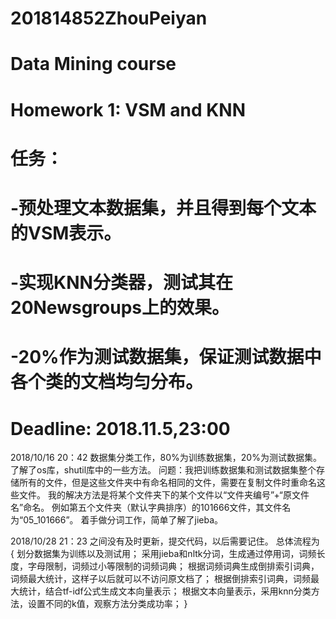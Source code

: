# 201814852ZhouPeiyan
# Data Mining course
# Homework 1: VSM and KNN
# 任务：
#   -预处理文本数据集，并且得到每个文本的VSM表示。
#   -实现KNN分类器，测试其在20Newsgroups上的效果。
#   -20%作为测试数据集，保证测试数据中各个类的文档均匀分布。
# Deadline: 2018.11.5,23:00

2018/10/16 20：42
  数据集分类工作，80%为训练数据集，20%为测试数据集。
  了解了os库，shutil库中的一些方法。
  问题：我把训练数据集和测试数据集整个存储所有的文件，但是这些文件夹中有命名相同的文件，需要在复制文件时重命名这些文件。
  我的解决方法是将某个文件夹下的某个文件以“文件夹编号”+“原文件名”命名。
  例如第五个文件夹（默认字典排序）的101666文件，其文件名为“05_101666”。
  着手做分词工作，简单了解了jieba。

2018/10/28 21：23
  之间没有及时更新，提交代码，以后需要记住。
  总体流程为
  {
    划分数据集为训练以及测试用；
    采用jieba和nltk分词，生成通过停用词，词频长度，字母限制，词频过小等限制的词频词典；
    根据词频词典生成倒排索引词典，词频最大统计，这样子以后就可以不访问原文档了；
    根据倒排索引词典，词频最大统计，结合tf-idf公式生成文本向量表示；
    根据文本向量表示，采用knn分类方法，设置不同的k值，观察方法分类成功率；
  }
